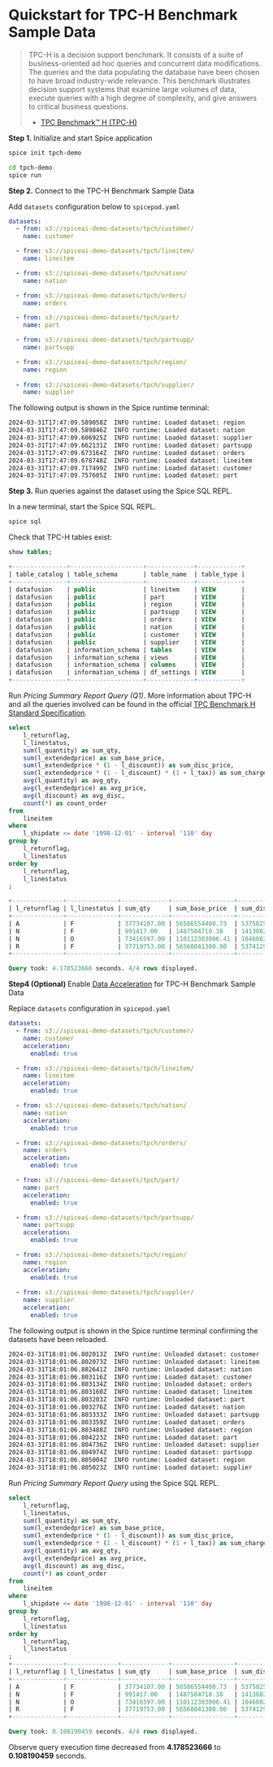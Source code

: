# Quickstart for TPC-H Benchmark Sample Data

> TPC-H is a decision support benchmark. It consists of a suite of business-oriented ad hoc queries and concurrent data modifications. The queries and the data populating the database have been chosen to have broad industry-wide relevance. This benchmark illustrates decision support systems that examine large volumes of data, execute queries with a high degree of complexity, and give answers to critical business questions.
>
> - [TPC Benchmark™ H (TPC-H)](https://www.tpc.org/tpch/)

**Step 1.** Initialize and start Spice application

```bash
spice init tpch-demo
```

```bash
cd tpch-demo
spice run
```

**Step 2.** Connect to the TPC-H Benchmark Sample Data

Add `datasets` configuration below to `spicepod.yaml`

```yaml
datasets:
  - from: s3://spiceai-demo-datasets/tpch/customer/
    name: customer

  - from: s3://spiceai-demo-datasets/tpch/lineitem/
    name: lineitem

  - from: s3://spiceai-demo-datasets/tpch/nation/
    name: nation

  - from: s3://spiceai-demo-datasets/tpch/orders/
    name: orders

  - from: s3://spiceai-demo-datasets/tpch/part/
    name: part

  - from: s3://spiceai-demo-datasets/tpch/partsupp/
    name: partsupp

  - from: s3://spiceai-demo-datasets/tpch/region/
    name: region
  
  - from: s3://spiceai-demo-datasets/tpch/supplier/
    name: supplier
```
The following output is shown in the Spice runtime terminal:

```bash
2024-03-31T17:47:09.589058Z  INFO runtime: Loaded dataset: region
2024-03-31T17:47:09.589846Z  INFO runtime: Loaded dataset: nation
2024-03-31T17:47:09.606925Z  INFO runtime: Loaded dataset: supplier
2024-03-31T17:47:09.662131Z  INFO runtime: Loaded dataset: partsupp
2024-03-31T17:47:09.673164Z  INFO runtime: Loaded dataset: orders
2024-03-31T17:47:09.678748Z  INFO runtime: Loaded dataset: lineitem
2024-03-31T17:47:09.717499Z  INFO runtime: Loaded dataset: customer
2024-03-31T17:47:09.757605Z  INFO runtime: Loaded dataset: part
```

**Step 3.** Run queries against the dataset using the Spice SQL REPL.

In a new terminal, start the Spice SQL REPL.

```bash
spice sql
```

Check that TPC-H tables exist:

```sql
show tables;

+---------------+--------------------+-------------+------------+
| table_catalog | table_schema       | table_name  | table_type |
+---------------+--------------------+-------------+------------+
| datafusion    | public             | lineitem    | VIEW       |
| datafusion    | public             | part        | VIEW       |
| datafusion    | public             | region      | VIEW       |
| datafusion    | public             | partsupp    | VIEW       |
| datafusion    | public             | orders      | VIEW       |
| datafusion    | public             | nation      | VIEW       |
| datafusion    | public             | customer    | VIEW       |
| datafusion    | public             | supplier    | VIEW       |
| datafusion    | information_schema | tables      | VIEW       |
| datafusion    | information_schema | views       | VIEW       |
| datafusion    | information_schema | columns     | VIEW       |
| datafusion    | information_schema | df_settings | VIEW       |
+---------------+--------------------+-------------+------------+
```

Run *Pricing Summary Report Query (Q1)*. More information about TPC-H and all the queries involved can be found in the official [TPC Benchmark H Standard Specification](https://www.tpc.org/tpc_documents_current_versions/pdf/tpc-h_v2.17.1.pdf).

```sql
select
	l_returnflag,
	l_linestatus,
	sum(l_quantity) as sum_qty,
	sum(l_extendedprice) as sum_base_price,
	sum(l_extendedprice * (1 - l_discount)) as sum_disc_price,
	sum(l_extendedprice * (1 - l_discount) * (1 + l_tax)) as sum_charge,
	avg(l_quantity) as avg_qty,
	avg(l_extendedprice) as avg_price,
	avg(l_discount) as avg_disc,
	count(*) as count_order
from
	lineitem
where
	l_shipdate <= date '1998-12-01' - interval '110' day
group by
	l_returnflag,
	l_linestatus
order by
	l_returnflag,
	l_linestatus
;

+--------------+--------------+-------------+-----------------+-------------------+---------------------+-----------+--------------+----------+-------------+
| l_returnflag | l_linestatus | sum_qty     | sum_base_price  | sum_disc_price    | sum_charge          | avg_qty   | avg_price    | avg_disc | count_order |
+--------------+--------------+-------------+-----------------+-------------------+---------------------+-----------+--------------+----------+-------------+
| A            | F            | 37734107.00 | 56586554400.73  | 53758257134.8700  | 55909065222.827692  | 25.522005 | 38273.129734 | 0.049985 | 1478493     |
| N            | F            | 991417.00   | 1487504710.38   | 1413082168.0541   | 1469649223.194375   | 25.516471 | 38284.467760 | 0.050093 | 38854       |
| N            | O            | 73416597.00 | 110112303006.41 | 104608220776.3836 | 108796375788.183317 | 25.502437 | 38249.282778 | 0.049996 | 2878807     |
| R            | F            | 37719753.00 | 56568041380.90  | 53741292684.6040  | 55889619119.831932  | 25.505793 | 38250.854626 | 0.050009 | 1478870     |
+--------------+--------------+-------------+-----------------+-------------------+---------------------+-----------+--------------+----------+-------------+

Query took: 4.178523666 seconds. 4/4 rows displayed.
```

**Step4 (Optional)** Enable [Data Acceleration](https://docs.spiceai.org/data-accelerators) for TPC-H Benchmark Sample Data

Replace `datasets` configuration in `spicepod.yaml`

```yaml
datasets:
  - from: s3://spiceai-demo-datasets/tpch/customer/
    name: customer
    acceleration:
      enabled: true

  - from: s3://spiceai-demo-datasets/tpch/lineitem/
    name: lineitem
    acceleration:
      enabled: true

  - from: s3://spiceai-demo-datasets/tpch/nation/
    name: nation
    acceleration:
      enabled: true

  - from: s3://spiceai-demo-datasets/tpch/orders/
    name: orders
    acceleration:
      enabled: true

  - from: s3://spiceai-demo-datasets/tpch/part/
    name: part
    acceleration:
      enabled: true

  - from: s3://spiceai-demo-datasets/tpch/partsupp/
    name: partsupp
    acceleration:
      enabled: true

  - from: s3://spiceai-demo-datasets/tpch/region/
    name: region
    acceleration:
      enabled: true
  
  - from: s3://spiceai-demo-datasets/tpch/supplier/
    name: supplier
    acceleration:
      enabled: true
```

The following output is shown in the Spice runtime terminal confirming the datasets have been reloaded.
```bash
2024-03-31T18:01:06.802013Z  INFO runtime: Unloaded dataset: customer
2024-03-31T18:01:06.802073Z  INFO runtime: Unloaded dataset: lineitem
2024-03-31T18:01:06.802641Z  INFO runtime: Unloaded dataset: nation
2024-03-31T18:01:06.803116Z  INFO runtime: Loaded dataset: customer
2024-03-31T18:01:06.803134Z  INFO runtime: Unloaded dataset: orders
2024-03-31T18:01:06.803160Z  INFO runtime: Loaded dataset: lineitem
2024-03-31T18:01:06.803203Z  INFO runtime: Unloaded dataset: part
2024-03-31T18:01:06.803276Z  INFO runtime: Loaded dataset: nation
2024-03-31T18:01:06.803333Z  INFO runtime: Unloaded dataset: partsupp
2024-03-31T18:01:06.803359Z  INFO runtime: Loaded dataset: orders
2024-03-31T18:01:06.803488Z  INFO runtime: Unloaded dataset: region
2024-03-31T18:01:06.804223Z  INFO runtime: Loaded dataset: part
2024-03-31T18:01:06.804736Z  INFO runtime: Unloaded dataset: supplier
2024-03-31T18:01:06.804974Z  INFO runtime: Loaded dataset: partsupp
2024-03-31T18:01:06.805004Z  INFO runtime: Loaded dataset: region
2024-03-31T18:01:06.805023Z  INFO runtime: Loaded dataset: supplier
```

Run *Pricing Summary Report Query* using the Spice SQL REPL. 

```sql
select
	l_returnflag,
	l_linestatus,
	sum(l_quantity) as sum_qty,
	sum(l_extendedprice) as sum_base_price,
	sum(l_extendedprice * (1 - l_discount)) as sum_disc_price,
	sum(l_extendedprice * (1 - l_discount) * (1 + l_tax)) as sum_charge,
	avg(l_quantity) as avg_qty,
	avg(l_extendedprice) as avg_price,
	avg(l_discount) as avg_disc,
	count(*) as count_order
from
	lineitem
where
	l_shipdate <= date '1998-12-01' - interval '110' day
group by
	l_returnflag,
	l_linestatus
order by
	l_returnflag,
	l_linestatus
;
+--------------+--------------+-------------+-----------------+-------------------+---------------------+-----------+--------------+----------+-------------+
| l_returnflag | l_linestatus | sum_qty     | sum_base_price  | sum_disc_price    | sum_charge          | avg_qty   | avg_price    | avg_disc | count_order |
+--------------+--------------+-------------+-----------------+-------------------+---------------------+-----------+--------------+----------+-------------+
| A            | F            | 37734107.00 | 56586554400.73  | 53758257134.8700  | 55909065222.827692  | 25.522005 | 38273.129734 | 0.049985 | 1478493     |
| N            | F            | 991417.00   | 1487504710.38   | 1413082168.0541   | 1469649223.194375   | 25.516471 | 38284.467760 | 0.050093 | 38854       |
| N            | O            | 73416597.00 | 110112303006.41 | 104608220776.3836 | 108796375788.183317 | 25.502437 | 38249.282778 | 0.049996 | 2878807     |
| R            | F            | 37719753.00 | 56568041380.90  | 53741292684.6040  | 55889619119.831932  | 25.505793 | 38250.854626 | 0.050009 | 1478870     |
+--------------+--------------+-------------+-----------------+-------------------+---------------------+-----------+--------------+----------+-------------+

Query took: 0.108190459 seconds. 4/4 rows displayed.
```

Observe query execution time decreased from **4.178523666** to **0.108190459** seconds.